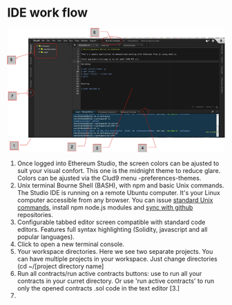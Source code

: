 # IDE work flow


![](Ether-Camp2.png)



1.  Once logged into Ethereum Studio, the screen colors can be ajusted to suit your visual confort. This one is the midnight theme to reduce glare. Colors can be ajusted via the Clud9 menu -preferences-themes.
2.  Unix terminal Bourne Shell (BASH), with npm and basic Unix commands. The Studio IDE is running on a remote Ubuntu computer. It's your Linux computer accessible from any browser. You can issue [standard Unix commands](http://freeengineer.org/learnUNIXin10minutes.html), install npm node.js modules and [sync with github](https://docs.c9.io/docs/setting-up-github-workspace) repositories.
3.  Configurable tabbed editor screen compatible with standard code editors. Features full syntax highlighting (Solidity, javascript and all popular languages).
4.  Click to open a new terminal console.
5.  Your workspace directories. Here we see two separate projects. You can have multiple projects in your workspace. Just change directories (cd ~/[project directory name]
6.  Run all contracts/run active contracts buttons: use to run all your contracts in your curret directory. Or use 'run active contracts' to run only the opened contracts .sol code in the text editor [3.]
7.  

